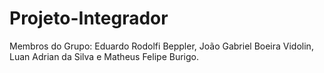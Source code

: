 # Projeto-Integrador
Membros do Grupo: Eduardo Rodolfi Beppler, João Gabriel Boeira Vidolin, Luan Adrian da Silva e Matheus Felipe Burigo.
